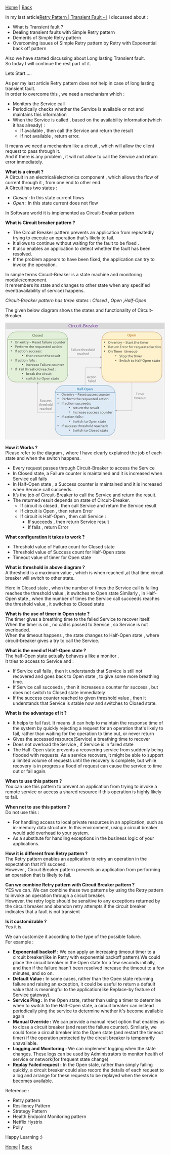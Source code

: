 [Home](https://debbiswal.github.io/Articles) | [Back](https://debbiswal.github.io/Articles/#api-gateway)

In my last article[Retry Pattern | Transient Fault - I](../Art-2/TransientFault-I.md)  I discussed about :  
* What is Transient fault ?  
* Dealing transient faults with Simple Retry pattern  
* Demerits of Simple Retry pattern  
* Overcoming issues of Simple Retry pattern by Retry with Exponential back off pattern  

Also we have started discussing about Long lasting Transient fault.  
So today I will continue the rest part of it.  

Lets Start…..

As per my last article Retry pattern does not help in case of long lasting transient fault.  
In order to overcome this , we need a mechanism which :  
* Monitors the Service call
* Periodically checks whether the Service is available or not and maintains this information
* When the Service is called , based on the availability information(which it has already) :
  * If available , then call the Service and return the result
  * If not available , return error.

It means we need a mechanism like a circuit , which will allow the client request to pass through it.  
And if there is any problem , it will not allow to call the Service and return error immediately.  

**What is a circuit ?**  
A Circuit in an electrical/electronics component , which allows the flow of current through it , from one end to other end.  
A Circuit has two states :  
* *Closed* : In this state current flows  
* *Open* : In this state current does not flow  

In Software world it is implemented as Circuit-Breaker pattern  

**What is Circuit breaker pattern ?**   
* The Circuit Breaker pattern prevents an application from repeatedly trying to execute an operation that's likely to fail.  
* It allows to continue without waiting for the fault to be fixed .  
* It also enables an application to detect whether the fault has been resolved.   
* If the problem appears to have been fixed, the application can try to invoke the operation.  

In simple terms Circuit-Breaker is a state machine and monitoring module/component.  
It remembers its state and changes to other state when any specified event(availability of service) happens.  

*Circuit-Breaker pattern has three states : Closed , Open ,Half-Open*  

The given below diagram shows the states and functionality of Circuit-Breaker.  

![Circuit Breaker Pattern](images/circuitbreaker.png)  

**How it Works ?**  
Please refer to the diagram , where I have clearly explained the job of each state and when the switch happens.  

* Every request passes through Circuit-Breaker to access the Service  
* In Closed state, a Failure counter is maintained and it is increased when Service call fails  
* In Half-Open state , a Success counter is maintained and it is increased when Service call succeeds.  
* It’s the job of Circuit-Breaker to call the Service and return the result.  
* The returned result depends on state of Circuit-Breaker.  
  * If circuit is closed , then call Service and return the Service result  
  * If circuit is Open , then return Error  
  * If circuit is Half-Open , then call Service :  
    * If succeeds , then return Service result
    * If fails , return Error

**What configuration it takes to work ?**  
* Threshold value of Failure count for Closed state  
* Threshold value of Success count for Half-Open state  
* Timeout value of timer for Open state  

**What is threshold in above diagram ?**  
A threshold is a maximum value , which is when reached ,at that time circuit breaker will switch to other state.  

Here in Closed state , when the number of times the Service call is failing reaches the threshold value , it switches to Open state
Similarly , in Half-Open state , when the number of times the Service call succeeds reaches the threshold value , it switches to Closed state  

**What is the use of timer in Open state ?**  
The timer gives a breathing time to the failed Service to recover itself.  
When the timer is on , no call is passed to Service , so Service is not overloaded.  
When the timeout happens , the state changes to Half-Open state , where circuit-breaker gives a try to call the Service.  

**What is the need of Half-Open state ?**  
The half-Open state actually behaves a like a monitor .  
It tries to access to Service and :  
* If Service call fails , then it understands that Service is still not recovered and goes back to Open state , to give some more breathing time.  
* If Service call succeeds , then it increases a counter for success , but does not switch to Closed state immediately  
* If the success counter reached to given threshold value , then it understands that Service is stable now and switches to Closed state.  

**What is the advantage of it ?**
* It helps to fail fast. It means ,it can help to maintain the response time of the system by quickly rejecting a request for an operation that's likely to fail, rather than waiting for the operation to time out, or never return   
* Gives the accessed resource(Service) a breathing time to recover  
* Does not overload the Service , if Service is in failed state  
* The Half-Open state prevents a recovering service from suddenly being flooded with requests. 
  As a service recovers, it might be able to support a limited volume of requests until the recovery is complete, but while recovery is in progress a flood of request can cause the service to time out or fail again.  

**When to use this pattern ?**  
You can use this pattern to prevent an application from trying to invoke a remote service or access a shared resource if this operation is highly likely to fail.  

**When not to use this pattern ?**  
Do not use this :  
* For handling access to local private resources in an application, such as in-memory data structure. In this environment, using a circuit breaker would add overhead to your system.  
* As a substitute for handling exceptions in the business logic of your applications.  

**How it is different from Retry pattern ?**  
The Retry pattern enables an application to retry an operation in the expectation that it'll succeed.     
However , Circuit Breaker pattern prevents an application from performing an operation that is likely to fail.  

**Can we combine Retry pattern with Circuit Breaker pattern ?**  
YES we can. We can combine these two patterns by using the Retry pattern to invoke an operation through a circuit breaker.    
However, the retry logic should be sensitive to any exceptions returned by the circuit breaker and abandon retry attempts if the circuit breaker indicates that a fault is not transient  

**Is it customizable ?**  
Yes it is.  

We can customize it according to the type of the possible failure.   
For example : 
* **Exponentail backoff :** We can apply an increasing timeout timer to a circuit breaker(like in Retry with exponential backoff pattern).We could place the circuit breaker in the Open state for a few seconds initially, and then if the failure hasn't been resolved increase the timeout to a few minutes, and so on.  
* **Default Value :** In some cases, rather than the Open state returning failure and raising an exception, it could be useful to return a default value that is meaningful to the application(like Replace-by feature of Service gateway).  
* **Service Ping :** In the Open state, rather than using a timer to determine when to switch to the Half-Open state, a circuit breaker can instead periodically ping the service to determine whether it's become available again  
* **Manual Override :** We can provide a manual reset option that enables us to close a circuit breaker (and reset the failure counter). 
Similarly, we could force a circuit breaker into the Open state (and restart the timeout timer) if the operation protected by the circuit breaker is temporarily unavailable.  
* **Logging and Monitoring :** We can implement logging when the state changes. These logs can be used by Administrators to monitor health of service or network(for frequent state change)   
* **Replay Failed request :** In the Open state, rather than simply failing quickly, a circuit breaker could also record the details of each request to a log and arrange for these requests to be replayed when the service becomes available.  


Reference :
* Retry pattern  
* Resiliency Pattern  
* Strategy Pattern  
* Health Endpoint Monitoring pattern  
* Netflix Hystrix  
* Polly  

Happy Learning :)

[Home](https://debbiswal.github.io/Articles) | [Back](https://debbiswal.github.io/Articles/#api-gateway)
